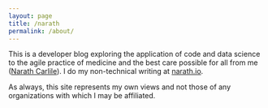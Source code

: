 ```yaml
---
layout: page
title: /narath
permalink: /about/
---
```


This is a developer blog exploring the application of code and data science to the agile practice of medicine and the best care possible for all from me ([Narath Carlile](https://narath.io/about)). I do my non-technical writing at [narath.io](https://narath.io).

As always, this site represents my own views and not those of any organizations with which I may be affiliated.

